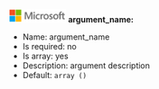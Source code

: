 ![](./media/solutions-microsoft-logo-small.png)
**argument_name:**

* Name: argument_name
* Is required: no
* Is array: yes
* Description: argument description
* Default: `array ()`
